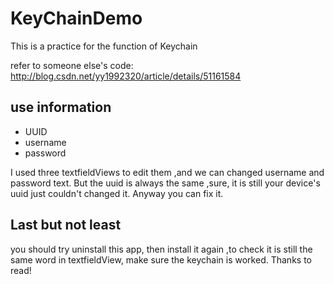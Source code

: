 # KeyChainDemo
This is a practice for the function of Keychain

refer to someone else's code:
http://blog.csdn.net/yy1992320/article/details/51161584

## use information


- UUID
- username
- password

I used three textfieldViews to edit them ,and we can changed username and password text.
But the uuid is always the same ,sure, it is still your device's uuid just couldn't changed it.
Anyway you can fix it.


## Last but not least


you should try uninstall this app, then install it again ,to check it is still the same word in textfieldView,
make sure the keychain is worked.
Thanks to read!

